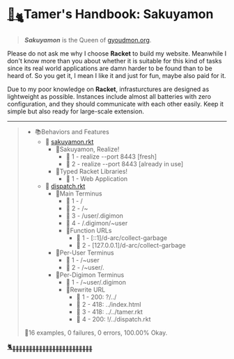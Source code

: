 # [🏡<sub>🐈</sub>](http://gyoudmon.org/~wargrey/.sakuyamon)Tamer's Handbook: Sakuyamon

> _**Sakuyamon**_ is the Queen of [gyoudmon.org](http://gyoudmon.org).

Please do not ask me why I choose **Racket** to build my website.
Meanwhile I don't know more than you about whether it is suitable for
this kind of tasks since its real world applications are damn harder to
be found than to be heard of. So you get it, I mean I like it and just
for fun, maybe also paid for it.

Due to my poor knowledge on **Racket**, infrasturctures are designed as
lightweight as possible. Instances include almost all batteries with
zero configuration, and they should communicate with each other easily.
Keep it simple but also ready for large-scale extension.

---

> + 📚Behaviors and Features
>     + 📖
[sakuyamon.rkt](http://gyoudmon.org/~wargrey/.sakuyamon/sakuyamon.rkt)
>       + 📑Sakuyamon, Realize!
>         - 💚 1 - realize --port 8443 [fresh]
>         - 💚 2 - realize --port 8443 [already in use]
>       + 📑Typed Racket Libraries!
>         - 💚 1 - Web Application
>     + 📖
[dispatch.rkt](http://gyoudmon.org/~wargrey/.sakuyamon/dispatch.rkt)
>       + 📑Main Terminus
>         - 💚 1 - /
>         - 💚 2 - /~
>         - 💚 3 - /user/.digimon
>         - 💚 4 - /.digimon/~user
>         + 📑Function URLs
>           - 💚 1 - [::1]/d-arc/collect-garbage
>           - 💚 2 - [127.0.0.1]/d-arc/collect-garbage
>       + 📑Per-User Terminus
>         - 💚 1 - /~user
>         - 💚 2 - /~user/.
>       + 📑Per-Digimon Terminus
>         - 💚 1 - /~user/.digimon
>         + 📑Rewrite URL
>           - 💚 1 - 200: ?/../
>           - 💚 2 - 418: ../index.html
>           - 💚 3 - 418: ../../tamer.rkt
>           - 💚 4 - 200: !/../dispatch.rkt
>
> 📌16 examples, 0 failures, 0 errors, 100.00% Okay.
>
>
[🐈<sub>🐾🐾🐾🐾🐾🐾🐾🐾🐾🐾🐾🐾🐾🐾🐾🐾🐾🐾🐾🐾🐾🐾🐾🐾</sub>](http://gyoudmon.org/~wargrey/.sakuyamon)
